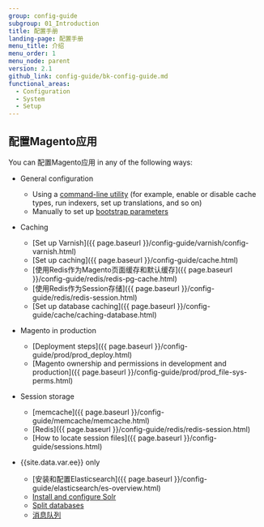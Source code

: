 ```yaml
---
group: config-guide
subgroup: 01_Introduction
title: 配置手册
landing-page: 配置手册
menu_title: 介绍
menu_order: 1
menu_node: parent
version: 2.1
github_link: config-guide/bk-config-guide.md
functional_areas:
  - Configuration
  - System
  - Setup
---
```


<h2 id="configuration">配置Magento应用</h2>
You can 配置Magento应用 in any of the following ways:

*	General configuration

	*  	Using a <a href="{{ page.baseurl }}/config-guide/cli/config-cli.html">command-line utility</a> (for example, enable or disable cache types, run indexers, set up translations, and so on)
	*  	Manually to set up <a href="{{ page.baseurl }}/config-guide/bootstrap/magento-bootstrap.html">bootstrap parameters</a>

*	Caching

	*	[Set up Varnish]({{ page.baseurl }}/config-guide/varnish/config-varnish.html)
	* [Set up caching]({{ page.baseurl }}/config-guide/cache.html)
	*	[使用Redis作为Magento页面缓存和默认缓存]({{ page.baseurl }}/config-guide/redis/redis-pg-cache.html)
	*	[使用Redis作为Session存储]({{ page.baseurl }}/config-guide/redis/redis-session.html)
	*	[Set up database caching]({{ page.baseurl }}/config-guide/cache/caching-database.html)

*	Magento in production

	*	[Deployment steps]({{ page.baseurl }}/config-guide/prod/prod_deploy.html)
	*	[Magento ownership and permissions in development and production]({{ page.baseurl }}/config-guide/prod/prod_file-sys-perms.html)

*	Session storage
	*	[memcache]({{ page.baseurl }}/config-guide/memcache/memcache.html)
	*	[Redis]({{ page.baseurl }}/config-guide/redis/redis-session.html)
	*	[How to locate session files]({{ page.baseurl }}/config-guide/sessions.html)

*	{{site.data.var.ee}} only

	*	[安装和配置Elasticsearch]({{ page.baseurl }}/config-guide/elasticsearch/es-overview.html)
	*	<a href="{{ page.baseurl }}/config-guide/solr/solr-overview.html">Install and configure Solr</a>
	*	<a href="{{ page.baseurl }}/config-guide/multi-master/multi-master.html">Split databases</a>
	*	<a href="{{ page.baseurl }}/config-guide/mq/rabbitmq-overview.html">消息队列</a>
